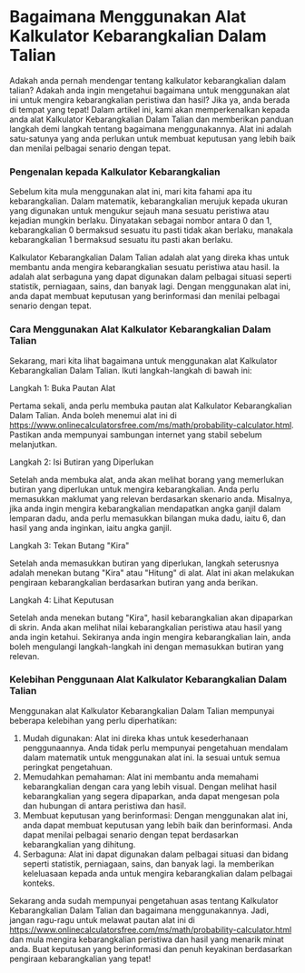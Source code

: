Bagaimana Menggunakan Alat Kalkulator Kebarangkalian Dalam Talian
=================================================================

Adakah anda pernah mendengar tentang kalkulator kebarangkalian dalam talian? Adakah anda ingin mengetahui bagaimana untuk menggunakan alat ini untuk mengira kebarangkalian peristiwa dan hasil? Jika ya, anda berada di tempat yang tepat! Dalam artikel ini, kami akan memperkenalkan kepada anda alat Kalkulator Kebarangkalian Dalam Talian dan memberikan panduan langkah demi langkah tentang bagaimana menggunakannya. Alat ini adalah satu-satunya yang anda perlukan untuk membuat keputusan yang lebih baik dan menilai pelbagai senario dengan tepat.

### Pengenalan kepada Kalkulator Kebarangkalian

Sebelum kita mula menggunakan alat ini, mari kita fahami apa itu kebarangkalian. Dalam matematik, kebarangkalian merujuk kepada ukuran yang digunakan untuk mengukur sejauh mana sesuatu peristiwa atau kejadian mungkin berlaku. Dinyatakan sebagai nombor antara 0 dan 1, kebarangkalian 0 bermaksud sesuatu itu pasti tidak akan berlaku, manakala kebarangkalian 1 bermaksud sesuatu itu pasti akan berlaku.

Kalkulator Kebarangkalian Dalam Talian adalah alat yang direka khas untuk membantu anda mengira kebarangkalian sesuatu peristiwa atau hasil. Ia adalah alat serbaguna yang dapat digunakan dalam pelbagai situasi seperti statistik, perniagaan, sains, dan banyak lagi. Dengan menggunakan alat ini, anda dapat membuat keputusan yang berinformasi dan menilai pelbagai senario dengan tepat.

### Cara Menggunakan Alat Kalkulator Kebarangkalian Dalam Talian

Sekarang, mari kita lihat bagaimana untuk menggunakan alat Kalkulator Kebarangkalian Dalam Talian. Ikuti langkah-langkah di bawah ini:

Langkah 1: Buka Pautan Alat

Pertama sekali, anda perlu membuka pautan alat Kalkulator Kebarangkalian Dalam Talian. Anda boleh menemui alat ini di <https://www.onlinecalculatorsfree.com/ms/math/probability-calculator.html>. Pastikan anda mempunyai sambungan internet yang stabil sebelum melanjutkan.

Langkah 2: Isi Butiran yang Diperlukan

Setelah anda membuka alat, anda akan melihat borang yang memerlukan butiran yang diperlukan untuk mengira kebarangkalian. Anda perlu memasukkan maklumat yang relevan berdasarkan skenario anda. Misalnya, jika anda ingin mengira kebarangkalian mendapatkan angka ganjil dalam lemparan dadu, anda perlu memasukkan bilangan muka dadu, iaitu 6, dan hasil yang anda inginkan, iaitu angka ganjil.

Langkah 3: Tekan Butang "Kira"

Setelah anda memasukkan butiran yang diperlukan, langkah seterusnya adalah menekan butang "Kira" atau "Hitung" di alat. Alat ini akan melakukan pengiraan kebarangkalian berdasarkan butiran yang anda berikan.

Langkah 4: Lihat Keputusan

Setelah anda menekan butang "Kira", hasil kebarangkalian akan dipaparkan di skrin. Anda akan melihat nilai kebarangkalian peristiwa atau hasil yang anda ingin ketahui. Sekiranya anda ingin mengira kebarangkalian lain, anda boleh mengulangi langkah-langkah ini dengan memasukkan butiran yang relevan.

### Kelebihan Penggunaan Alat Kalkulator Kebarangkalian Dalam Talian

Menggunakan alat Kalkulator Kebarangkalian Dalam Talian mempunyai beberapa kelebihan yang perlu diperhatikan:

1. Mudah digunakan: Alat ini direka khas untuk kesederhanaan penggunaannya. Anda tidak perlu mempunyai pengetahuan mendalam dalam matematik untuk menggunakan alat ini. Ia sesuai untuk semua peringkat pengetahuan.
2. Memudahkan pemahaman: Alat ini membantu anda memahami kebarangkalian dengan cara yang lebih visual. Dengan melihat hasil kebarangkalian yang segera dipaparkan, anda dapat mengesan pola dan hubungan di antara peristiwa dan hasil.
3. Membuat keputusan yang berinformasi: Dengan menggunakan alat ini, anda dapat membuat keputusan yang lebih baik dan berinformasi. Anda dapat menilai pelbagai senario dengan tepat berdasarkan kebarangkalian yang dihitung.
4. Serbaguna: Alat ini dapat digunakan dalam pelbagai situasi dan bidang seperti statistik, perniagaan, sains, dan banyak lagi. Ia memberikan keleluasaan kepada anda untuk mengira kebarangkalian dalam pelbagai konteks.

Sekarang anda sudah mempunyai pengetahuan asas tentang Kalkulator Kebarangkalian Dalam Talian dan bagaimana menggunakannya. Jadi, jangan ragu-ragu untuk melawat pautan alat ini di <https://www.onlinecalculatorsfree.com/ms/math/probability-calculator.html> dan mula mengira kebarangkalian peristiwa dan hasil yang menarik minat anda. Buat keputusan yang berinformasi dan penuh keyakinan berdasarkan pengiraan kebarangkalian yang tepat!